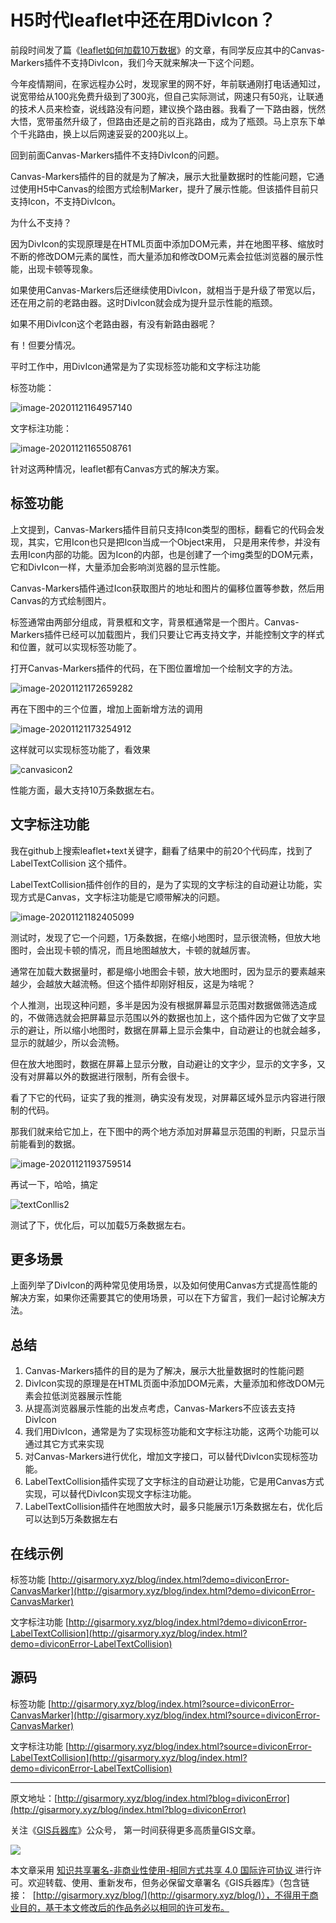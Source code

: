 # H5时代leaflet中还在用DivIcon？

前段时间发了篇《[leaflet如何加载10万数据](http://gisarmory.xyz/blog/index.html?blog=leaflet100ThousandData)》的文章，有同学反应其中的Canvas-Markers插件不支持DivIcon，我们今天就来解决一下这个问题。

今年疫情期间，在家远程办公时，发现家里的网不好，年前联通刚打电话通知过，说宽带给从100兆免费升级到了300兆，但自己实际测试，网速只有50兆，让联通的技术人员来检查，说线路没有问题，建议换个路由器。我看了一下路由器，恍然大悟，宽带虽然升级了，但路由还是之前的百兆路由，成为了瓶颈。马上京东下单个千兆路由，换上以后网速妥妥的200兆以上。

回到前面Canvas-Markers插件不支持DivIcon的问题。

Canvas-Markers插件的目的就是为了解决，展示大批量数据时的性能问题，它通过使用H5中Canvas的绘图方式绘制Marker，提升了展示性能。但该插件目前只支持Icon，不支持DivIcon。

为什么不支持？

因为DivIcon的实现原理是在HTML页面中添加DOM元素，并在地图平移、缩放时不断的修改DOM元素的属性，而大量添加和修改DOM元素会拉低浏览器的展示性能，出现卡顿等现象。

如果使用Canvas-Markers后还继续使用DivIcon，就相当于是升级了带宽以后，还在用之前的老路由器。这时DivIcon就会成为提升显示性能的瓶颈。

如果不用DivIcon这个老路由器，有没有新路由器呢？

有！但要分情况。

平时工作中，用DivIcon通常是为了实现标签功能和文字标注功能

标签功能：

![image-20201121164957140](http://blogimage.gisarmory.xyz/20201123122419.png)

文字标注功能：

![image-20201121165508761](http://blogimage.gisarmory.xyz/20201123122423.png)



针对这两种情况，leaflet都有Canvas方式的解决方案。



## 标签功能

上文提到，Canvas-Markers插件目前只支持Icon类型的图标，翻看它的代码会发现，其实，它用Icon也只是把Icon当成一个Object来用， 只是用来传参，并没有去用Icon内部的功能。因为Icon的内部，也是创建了一个img类型的DOM元素，它和DivIcon一样，大量添加会影响浏览器的显示性能。

Canvas-Markers插件通过Icon获取图片的地址和图片的偏移位置等参数，然后用Canvas的方式绘制图片。

标签通常由两部分组成，背景框和文字，背景框通常是一个图片。Canvas-Markers插件已经可以加载图片，我们只要让它再支持文字，并能控制文字的样式和位置，就可以实现标签功能了。

打开Canvas-Markers插件的代码，在下图位置增加一个绘制文字的方法。

![image-20201121172659282](http://blogimage.gisarmory.xyz/20201123122427.png)

再在下图中的三个位置，增加上面新增方法的调用

![image-20201121173254912](http://blogimage.gisarmory.xyz/20201123122430.png)

这样就可以实现标签功能了，看效果

![canvasicon2](http://blogimage.gisarmory.xyz/20201123122434.gif)

性能方面，最大支持10万条数据左右。



## 文字标注功能

我在github上搜索leaflet+text关键字，翻看了结果中的前20个代码库，找到了 LabelTextCollision 这个插件。

LabelTextCollision插件创作的目的，是为了实现的文字标注的自动避让功能，实现方式是Canvas，文字标注功能是它顺带解决的问题。

![image-20201121182405099](http://blogimage.gisarmory.xyz/20201123122439.png)

测试时，发现了它一个问题，1万条数据，在缩小地图时，显示很流畅，但放大地图时，会出现卡顿的情况，而且地图越放大，卡顿的就越厉害。

通常在加载大数据量时，都是缩小地图会卡顿，放大地图时，因为显示的要素越来越少，会越放大越流畅。但这个插件却刚好相反，这是为啥呢？

个人推测，出现这种问题，多半是因为没有根据屏幕显示范围对数据做筛选造成的，不做筛选就会把屏幕显示范围以外的数据也加上，这个插件因为它做了文字显示的避让，所以缩小地图时，数据在屏幕上显示会集中，自动避让的也就会越多，显示的就越少，所以会流畅。

但在放大地图时，数据在屏幕上显示分散，自动避让的文字少，显示的文字多，又没有对屏幕以外的数据进行限制，所有会很卡。

看了下它的代码，证实了我的推测，确实没有发现，对屏幕区域外显示内容进行限制的代码。

那我们就来给它加上，在下图中的两个地方添加对屏幕显示范围的判断，只显示当前能看到的数据。

![image-20201121193759514](http://blogimage.gisarmory.xyz/20201123122442.png)

再试一下，哈哈，搞定

![textConllis2](http://blogimage.gisarmory.xyz/20201123122445.gif)

测试了下，优化后，可以加载5万条数据左右。



## 更多场景

上面列举了DivIcon的两种常见使用场景，以及如何使用Canvas方式提高性能的解决方案，如果你还需要其它的使用场景，可以在下方留言，我们一起讨论解决方法。



## 总结

1. Canvas-Markers插件的目的是为了解决，展示大批量数据时的性能问题
2. DivIcon实现的原理是在HTML页面中添加DOM元素，大量添加和修改DOM元素会拉低浏览器展示性能
3. 从提高浏览器展示性能的出发点考虑，Canvas-Markers不应该去支持DivIcon
4. 我们用DivIcon，通常是为了实现标签功能和文字标注功能，这两个功能可以通过其它方式来实现
5. 对Canvas-Markers进行优化，增加文字接口，可以替代DivIcon实现标签功能。
6. LabelTextCollision插件实现了文字标注的自动避让功能，它是用Canvas方式实现，可以替代DivIcon实现文字标注功能。
7. LabelTextCollision插件在地图放大时，最多只能展示1万条数据左右，优化后可以达到5万条数据左右



## 在线示例

标签功能 [http://gisarmory.xyz/blog/index.html?demo=diviconError-CanvasMarker](http://gisarmory.xyz/blog/index.html?demo=diviconError-CanvasMarker)

文字标注功能 [http://gisarmory.xyz/blog/index.html?demo=diviconError-LabelTextCollision](http://gisarmory.xyz/blog/index.html?demo=diviconError-LabelTextCollision)



## 源码

标签功能 [http://gisarmory.xyz/blog/index.html?source=diviconError-CanvasMarker](http://gisarmory.xyz/blog/index.html?source=diviconError-CanvasMarker)

文字标注功能 [http://gisarmory.xyz/blog/index.html?source=diviconError-LabelTextCollision](http://gisarmory.xyz/blog/index.html?demo=diviconError-LabelTextCollision)



------

原文地址：[http://gisarmory.xyz/blog/index.html?blog=diviconError](http://gisarmory.xyz/blog/index.html?blog=diviconError)

关注《[GIS兵器库](http://gisarmory.xyz/blog/index.html?blog=wechat)》公众号， 第一时间获得更多高质量GIS文章。

![](http://blogimage.gisarmory.xyz/20200923063756.png)

本文章采用 [知识共享署名-非商业性使用-相同方式共享 4.0 国际许可协议 ](https://creativecommons.org/licenses/by-nc-sa/4.0/deed.zh)进行许可。欢迎转载、使用、重新发布，但务必保留文章署名《GIS兵器库》（包含链接：  [http://gisarmory.xyz/blog/](http://gisarmory.xyz/blog/)），不得用于商业目的，基于本文修改后的作品务必以相同的许可发布。

